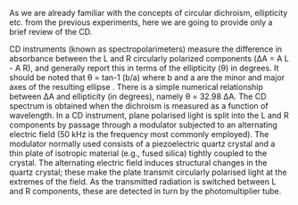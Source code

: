 As we are already familiar with the concepts of circular dichroism, ellipticity etc. from the previous experiments, here we are going to provide only a brief review of the CD.

CD instruments (known as spectropolarimeters) measure the difference in absorbance between the L and R circularly polarized components (ΔA = A L - A R), and generally report this in terms of the ellipticity (θ) in degrees. It should be noted that θ = tan-1 (b/a) where b and a are the minor and major axes of the resulting ellipse . There is a simple numerical relationship between ΔA and ellipticity (in degrees), namely θ = 32.98 ΔA. The CD spectrum is obtained when the dichroism is measured as a function of wavelength. In a CD instrument, plane polarised light is split into the L and R components by passage through a modulator subjected to an alternating electric field (50 kHz is the frequency most commonly employed). The modulator normally used consists of a piezoelectric quartz crystal and a thin plate of isotropic material (e.g., fused silica) tightly coupled to the crystal. The alternating electric field induces structural changes in the quartz crystal; these make the plate transmit circularly polarised light at the extremes of the field. As the transmitted radiation is switched between L and R components, these are detected in turn by the photomultiplier tube.

